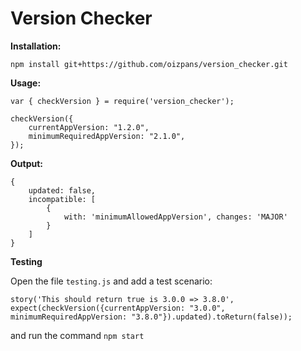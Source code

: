 # **Version Checker**
**Installation:**

```
npm install git+https://github.com/oizpans/version_checker.git
```

**Usage:**

```
var { checkVersion } = require('version_checker');

checkVersion({
	currentAppVersion: "1.2.0",
	minimumRequiredAppVersion: "2.1.0",
});
```

**Output:**

```
{
	updated: false,
	incompatible: [
		{
			with: 'minimumAllowedAppVersion', changes: 'MAJOR'
		}
	]
}
```

**Testing**

Open the file ```testing.js``` and add a test scenario:

```
story('This should return true is 3.0.0 => 3.8.0', expect(checkVersion({currentAppVersion: "3.0.0", minimumRequiredAppVersion: "3.8.0"}).updated).toReturn(false));
```
 and run the command ```npm start```
